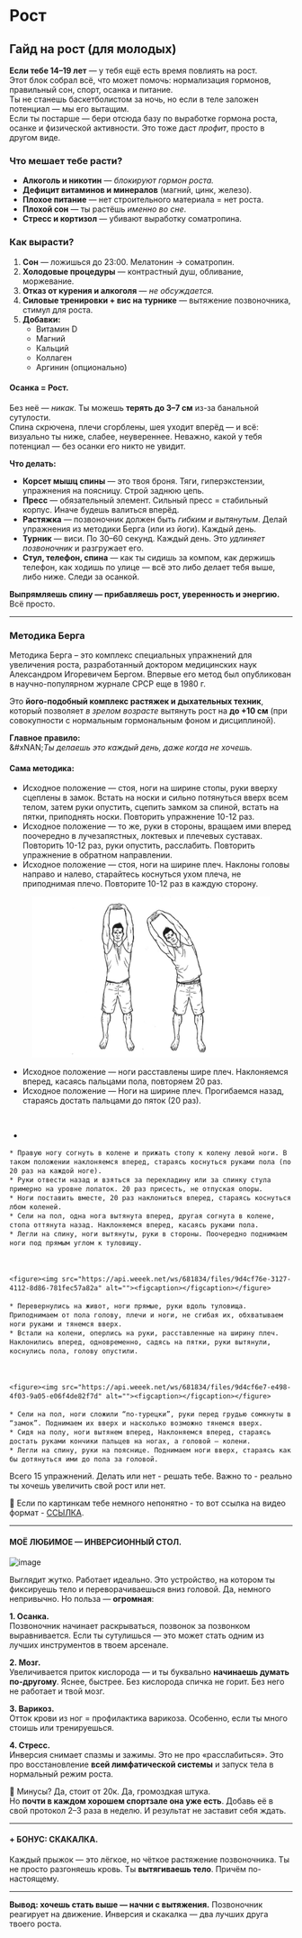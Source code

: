 # Рост

## Гайд на рост (для молодых)

**Если тебе 14–19 лет** — у тебя ещё есть время повлиять на рост.\
Этот блок собрал всё, что может помочь: нормализация гормонов, правильный сон, спорт, осанка и питание.\
Ты не станешь баскетболистом за ночь, но если в теле заложен потенциал — мы его вытащим.\
Если ты постарше — бери отсюда базу по выработке гормона роста, осанке и физической активности. Это тоже даст _профит_, просто в другом виде.

### **Что мешает тебе расти?**

* **Алкоголь и никотин** — _блокируют гормон роста._
* **Дефицит витаминов и минералов** (магний, цинк, железо).
* **Плохое питание** — нет строительного материала = нет роста.
* **Плохой сон** — ты растёшь _именно во сне_.
* **Стресс и кортизол** — убивают выработку соматропина.

### **Как вырасти?**

1. **Сон** — ложишься до 23:00. Мелатонин → соматропин.
2. **Холодовые процедуры** — контрастный душ, обливание, моржевание.
3. **Отказ от курения и алкоголя** — _не обсуждается._
4. **Силовые тренировки + вис на турнике** — вытяжение позвоночника, стимул для роста.
5. **Добавки:**
   * Витамин D
   * Магний
   * Кальций
   * Коллаген
   * Аргинин (опционально)

#### **Осанка = Рост.**

Без неё — _никак_. Ты можешь **терять до 3–7 см** из-за банальной сутулости.\
Спина скрючена, плечи сгорблены, шея уходит вперёд — и всё: визуально ты ниже, слабее, неувереннее. Неважно, какой у тебя потенциал — без осанки его никто не увидит.

**Что делать:**

* **Корсет мышц спины** — это твоя броня. Тяги, гиперэкстензии, упражнения на поясницу. Строй заднюю цепь.
* **Пресс** — обязательный элемент. Сильный пресс = стабильный корпус. Иначе будешь валиться вперёд.
* **Растяжка** — позвоночник должен быть _гибким и вытянутым_. Делай упражнения из методики Берга (или из йоги). Каждый день.
* **Турник** — виси. По 30–60 секунд. Каждый день. Это _удлиняет позвоночник_ и разгружает его.
* **Стул, телефон, спина** — как ты сидишь за компом, как держишь телефон, как ходишь по улице — всё это либо делает тебя выше, либо ниже. Следи за осанкой.

**Выпрямляешь спину — прибавляешь рост, уверенность и энергию.** Всё просто.

***

### **Методика Берга**

Методика Берга – это комплекс специальных упражнений для увеличения роста, разработанный доктором медицинских наук Александром Игоревичем Бергом. Впервые его метод был опубликован в научно-популярном журнале СРСР еще в 1980 г.&#x20;

Это **його-подобный комплекс растяжек и дыхательных техник**, который позволяет _в зрелом возрасте_ вытянуть рост на **до +10 см** (при совокупности с нормальным гормональным фоном и дисциплиной).

**Главное правило:**\
&#xNAN;_&#x422;ы делаешь это каждый день, даже когда не хочешь._&#x20;

#### Сама методика:

* Исходное положение — стоя, ноги на ширине стопы, руки вверху сцеплены в замок. Встать на носки и сильно потянуться вверх всем телом, затем руки опустить, сцепить замком за спиной, встать на пятки, приподнять носки. Повторить упражнение 10-12 раз.
* Исходное положение — то же, руки в стороны, вращаем ими вперед поочередно в лучезапястных, локтевых и плечевых суставах. Повторить 10-12 раз, руки опустить, расслабить. Повторить упражнение в обратном направлении.
* Исходное положение — стоя, ноги на ширине плеч. Наклоны головы направо и налево, старайтесь коснуться ухом плеча, не приподнимая плечо. Повторите 10-12 раз в каждую сторону.

<figure><img src=".gitbook/assets/image (9).png" alt=""><figcaption></figcaption></figure>

* Исходное положение — ноги расставлены шире плеч. Наклоняемся вперед, касаясь пальцами пола, повторяем 20 раз.
* Исходное положение — Ноги на ширине плеч. Прогибаемся назад, стараясь достать пальцами до пяток (20 раз).

<figure><img src="https://api.weeek.net/ws/681834/files/9d4cf726-712a-4712-95a1-680f7e2d730c" alt=""><figcaption></figcaption></figure>

*

    * Правую ногу согнуть в колене и прижать стопу к колену левой ноги. В таком положении наклоняемся вперед, стараясь коснуться руками пола (по 20 раз на каждой ноге).
    * Руки отвести назад и взяться за перекладину или за спинку стула примерно на уровне лопаток. 20 раз присесть, не отпуская опоры.
    * Ноги поставить вместе, 20 раз наклониться вперед, стараясь коснуться лбом коленей.
    * Сели на пол, одна нога вытянута вперед, другая согнута в колене, стопа оттянута назад. Наклоняемся вперед, касаясь руками пола.
    * Легли на спину, ноги вытянуты, руки в стороны. Поочередно поднимаем ноги под прямым углом к туловищу.



    <figure><img src="https://api.weeek.net/ws/681834/files/9d4cf76e-3127-4112-8d86-781fec57a82a" alt=""><figcaption></figcaption></figure>

    * Перевернулись на живот, ноги прямые, руки вдоль туловища. Приподнимаем от пола голову, плечи и ноги, не сгибая их, обхватываем ноги руками и тянемся вверх.
    * Встали на колени, оперлись на руки, расставленные на ширину плеч. Наклонились вперед, одновременно, садясь на пятки, руки вытянули, коснулись пола, голову опустили.



    <figure><img src="https://api.weeek.net/ws/681834/files/9d4cf6e7-e498-4f03-9a05-e06f4de82f7d" alt=""><figcaption></figcaption></figure>

    * Сели на пол, ноги сложили “по-турецки”, руки перед грудью сомкнуты в “замок”. Поднимаем их вверх и насколько возможно тянемся вверх.
    * Сидя на полу, ноги вытянем вперед, Наклоняемся вперед, стараясь достать руками кончики пальцев на ногах, а головой — колени.
    * Легли на спину, руки на пояснице. Поднимаем ноги вверх, стараясь как бы дотянуться ими до пола за головой.

Всего 15 упражнений. Делать или нет - решать тебе. Важно то - реально ты хочешь увеличить свой рост или нет.

🤔 Если по картинкам тебе немного непонятно - то вот ссылка на видео формат - [ССЫЛКА](https://www.youtube.com/playlist?list=PL_yubPaviGEvAnvM9QhTl_AWG8p-t_t0U).

***

#### **МОЁ ЛЮБИМОЕ — ИНВЕРСИОННЫЙ СТОЛ.**

![image](https://api.weeek.net/ws/681834/files/9d4cf818-edaf-448c-a10c-b178ae55e0b9)

Выглядит жутко. Работает идеально. Это устройство, на котором ты фиксируешь тело и переворачиваешься вниз головой. Да, немного непривычно. Но польза — **огромная**:

**1. Осанка.**\
Позвоночник начинает раскрываться, позвонок за позвонком выравнивается. Если ты сутулишься — это может стать одним из лучших инструментов в твоем арсенале.

**2. Мозг.**\
Увеличивается приток кислорода — и ты буквально **начинаешь думать по-другому**. Яснее, быстрее. Без кислорода спичка не горит. Без него не работает и твой мозг.

**3. Варикоз.**\
Отток крови из ног = профилактика варикоза. Особенно, если ты много стоишь или тренируешься.

**4. Стресс.**\
Инверсия снимает спазмы и зажимы. Это не про «расслабиться». Это про восстановление **всей лимфатической системы** и запуск тела в нормальный режим роста.

💸 Минусы? Да, стоит от 20к. Да, громоздкая штука.\
Но **почти в каждом хорошем спортзале она уже есть**. Добавь её в свой протокол 2–3 раза в неделю. И результат не заставит себя ждать.

***

#### **+ БОНУС: СКАКАЛКА.**

Каждый прыжок — это лёгкое, но чёткое растяжение позвоночника. Ты не просто разгоняешь кровь. Ты **вытягиваешь тело**. Причём по-настоящему.

***

**Вывод: хочешь стать выше — начни с вытяжения.** Позвоночник реагирует на движение. Инверсия и скакалка — два лучших друга твоего роста.
